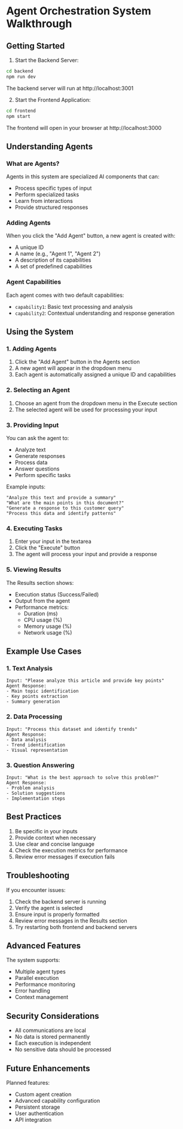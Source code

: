 # Agent Orchestration System Walkthrough

## Getting Started

1. Start the Backend Server:
```bash
cd backend
npm run dev
```
The backend server will run at http://localhost:3001

2. Start the Frontend Application:
```bash
cd frontend
npm start
```
The frontend will open in your browser at http://localhost:3000

## Understanding Agents

### What are Agents?
Agents in this system are specialized AI components that can:
- Process specific types of input
- Perform specialized tasks
- Learn from interactions
- Provide structured responses

### Adding Agents
When you click the "Add Agent" button, a new agent is created with:
- A unique ID
- A name (e.g., "Agent 1", "Agent 2")
- A description of its capabilities
- A set of predefined capabilities

### Agent Capabilities
Each agent comes with two default capabilities:
- `capability1`: Basic text processing and analysis
- `capability2`: Contextual understanding and response generation

## Using the System

### 1. Adding Agents
1. Click the "Add Agent" button in the Agents section
2. A new agent will appear in the dropdown menu
3. Each agent is automatically assigned a unique ID and capabilities

### 2. Selecting an Agent
1. Choose an agent from the dropdown menu in the Execute section
2. The selected agent will be used for processing your input

### 3. Providing Input
You can ask the agent to:
- Analyze text
- Generate responses
- Process data
- Answer questions
- Perform specific tasks

Example inputs:
```
"Analyze this text and provide a summary"
"What are the main points in this document?"
"Generate a response to this customer query"
"Process this data and identify patterns"
```

### 4. Executing Tasks
1. Enter your input in the textarea
2. Click the "Execute" button
3. The agent will process your input and provide a response

### 5. Viewing Results
The Results section shows:
- Execution status (Success/Failed)
- Output from the agent
- Performance metrics:
  - Duration (ms)
  - CPU usage (%)
  - Memory usage (%)
  - Network usage (%)

## Example Use Cases

### 1. Text Analysis
```
Input: "Please analyze this article and provide key points"
Agent Response: 
- Main topic identification
- Key points extraction
- Summary generation
```

### 2. Data Processing
```
Input: "Process this dataset and identify trends"
Agent Response:
- Data analysis
- Trend identification
- Visual representation
```

### 3. Question Answering
```
Input: "What is the best approach to solve this problem?"
Agent Response:
- Problem analysis
- Solution suggestions
- Implementation steps
```

## Best Practices

1. Be specific in your inputs
2. Provide context when necessary
3. Use clear and concise language
4. Check the execution metrics for performance
5. Review error messages if execution fails

## Troubleshooting

If you encounter issues:
1. Check the backend server is running
2. Verify the agent is selected
3. Ensure input is properly formatted
4. Review error messages in the Results section
5. Try restarting both frontend and backend servers

## Advanced Features

The system supports:
- Multiple agent types
- Parallel execution
- Performance monitoring
- Error handling
- Context management

## Security Considerations

- All communications are local
- No data is stored permanently
- Each execution is independent
- No sensitive data should be processed

## Future Enhancements

Planned features:
- Custom agent creation
- Advanced capability configuration
- Persistent storage
- User authentication
- API integration 